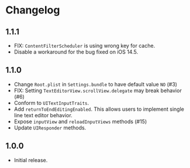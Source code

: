 # Changelog

## 1.1.1

- FIX: `ContentFilterScheduler` is using wrong key for cache.
- Disable a workaround for the bug fixed on iOS 14.5.

## 1.1.0

- Change `Root.plist` in `Settings.bundle` to have default value `NO` (#3)
- FIX: Setting `TextEditorView.scrollView.delegate` may break behavior (#6)
- Conform to `UITextInputTraits`.
- Add `returnToEndEditingEnabled`. This allows users to implement single line text editor behavior.
- Expose `inputView` and `reloadInputViews` methods (#15)
- Update `UIResponder` methods.

## 1.0.0

- Initial release.

